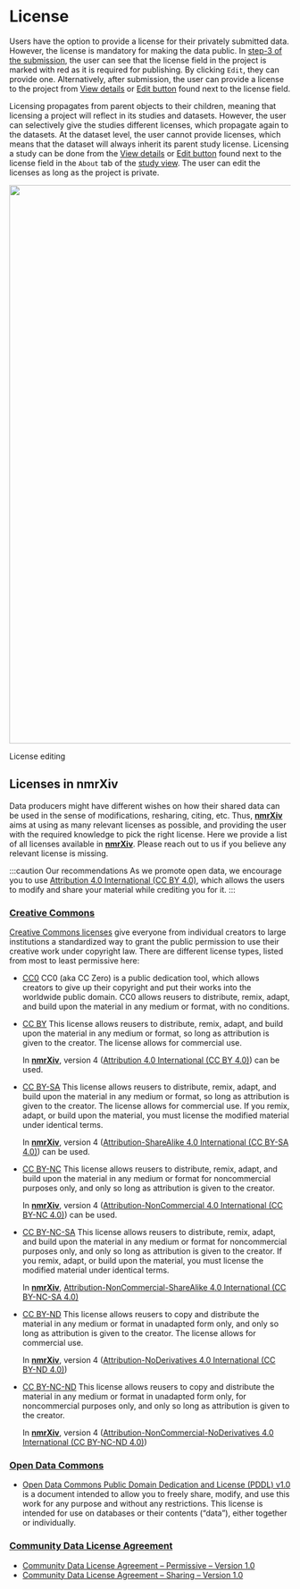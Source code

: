 # License
Users have the option to provide a license for their privately submitted data. However, the license is mandatory for making the data public. In [step-3 of the submission](/docs/submission-guides/submission/upload#complete---step-3), the user can see that the license field in the project is marked with red as it is required for publishing. By clicking `Edit`, they can provide one. Alternatively, after submission, the user can provide a license to the project from [View details](/docs/submission-guides/data-model/project#view-details) or [Edit button](/docs/submission-guides/data-model/project#edit-button) found next to the license field. 

Licensing propagates from parent objects to their children, meaning that licensing a project will reflect in its studies and datasets. However, the user can selectively give the studies different licenses, which propagate again to the datasets. At the dataset level, the user cannot provide licenses, which means that the dataset will always inherit its parent study license. Licensing a study can be done from the [View details](/docs/submission-guides/data-model/study#view-details) or [Edit button](/docs/submission-guides/data-model/study#edit-button) found next to the license field in the `About` tab of the [study view](/docs/submission-guides/data-model/study#study-view). The user can edit the licenses as long as the project is private.

<p align="center">
<img src="/img/license-edit.png" width="1000"/>
<figcaption>License editing</figcaption>
</p>


## Licenses in nmrXiv
Data producers might have different wishes on how their shared data can be used in the sense of modifications, resharing, citing, etc. Thus, **[nmrXiv](https://nmrxiv.org/)** aims at using as many relevant licenses as possible, and providing the user with the required knowledge to pick the right license. Here we provide a list of all licenses available in **[nmrXiv](https://nmrxiv.org/)**. Please reach out to us if you believe any relevant license is missing.

:::caution Our recommendations
As we promote open data, we encourage you to use [Attribution 4.0 International (CC BY 4.0)](https://creativecommons.org/licenses/by/4.0/), which allows the users to modify and share your material while crediting you for it.
:::

### [Creative Commons](https://creativecommons.org/about/cclicenses/)
[Creative Commons licenses](https://creativecommons.org/about/cclicenses/) give everyone from individual creators to large institutions a standardized way to grant the public permission to use their creative work under copyright law. There are different license types, listed from most to least permissive here:

- [CC0](https://creativecommons.org/publicdomain/zero/1.0/)
CC0 (aka CC Zero) is a public dedication tool, which allows creators to give up their copyright and put their works into the worldwide public domain. CC0 allows reusers to distribute, remix, adapt, and build upon the material in any medium or format, with no conditions.

- [CC BY](https://creativecommons.org/licenses/by/4.0/)
This license allows reusers to distribute, remix, adapt, and build upon the material in any medium or format, so long as attribution is given to the creator. The license allows for commercial use.

  In **[nmrXiv](https://nmrxiv.org/)**, version 4 ([Attribution 4.0 International (CC BY 4.0)](https://creativecommons.org/licenses/by/4.0/)) can be used.

- [CC BY-SA](https://creativecommons.org/licenses/by-sa/4.0/)
This license allows reusers to distribute, remix, adapt, and build upon the material in any medium or format, so long as attribution is given to the creator. The license allows for commercial use. If you remix, adapt, or build upon the material, you must license the modified material under identical terms.

  In **[nmrXiv](https://nmrxiv.org/)**, version 4 ([Attribution-ShareAlike 4.0 International (CC BY-SA 4.0)](https://creativecommons.org/licenses/by-sa/4.0/)) can be used.

- [CC BY-NC](https://creativecommons.org/licenses/by-nc/4.0/)
This license allows reusers to distribute, remix, adapt, and build upon the material in any medium or format for noncommercial purposes only, and only so long as attribution is given to the creator. 

  In **[nmrXiv](https://nmrxiv.org/)**, version 4 ([Attribution-NonCommercial 4.0 International (CC BY-NC 4.0)](https://creativecommons.org/licenses/by-nc/4.0/)) can be used.

- [CC BY-NC-SA](https://creativecommons.org/licenses/by-nc-sa/4.0/)
This license allows reusers to distribute, remix, adapt, and build upon the material in any medium or format for noncommercial purposes only, and only so long as attribution is given to the creator. If you remix, adapt, or build upon the material, you must license the modified material under identical terms. 

  In **[nmrXiv](https://nmrxiv.org/)**, [Attribution-NonCommercial-ShareAlike 4.0 International (CC BY-NC-SA 4.0)](https://creativecommons.org/licenses/by-nc-sa/4.0/)

- [CC BY-ND](https://creativecommons.org/licenses/by-nd/4.0/)
This license allows reusers to copy and distribute the material in any medium or format in unadapted form only, and only so long as attribution is given to the creator. The license allows for commercial use. 
  
  In **[nmrXiv](https://nmrxiv.org/)**, version 4 ([Attribution-NoDerivatives 4.0 International (CC BY-ND 4.0)](https://creativecommons.org/licenses/by-nd/4.0/))

- [CC BY-NC-ND](https://creativecommons.org/licenses/by-nc-nd/4.0/)
This license allows reusers to copy and distribute the material in any medium or format in unadapted form only, for noncommercial purposes only, and only so long as attribution is given to the creator. 

  In **[nmrXiv](https://nmrxiv.org/)**, version 4 ([Attribution-NonCommercial-NoDerivatives 4.0 International (CC BY-NC-ND 4.0)](https://creativecommons.org/licenses/by-nc-nd/4.0/))

### [Open Data Commons](https://opendatacommons.org/)
- [Open Data Commons Public Domain Dedication and License (PDDL) v1.0](https://opendatacommons.org/licenses/pddl/1-0/)  is a document intended to allow you to freely share, modify, and use this work for any purpose and without any restrictions. This license is intended for use on databases or their contents (“data”), either together or individually.

### [Community Data License Agreement](https://cdla.dev/)
- [Community Data License Agreement – Permissive – Version 1.0](https://cdla.dev/permissive-1-0/)
- [Community Data License Agreement – Sharing – Version 1.0](https://cdla.dev/sharing-1-0/)
